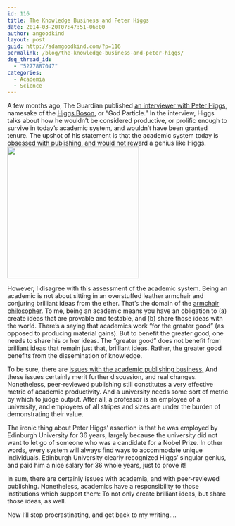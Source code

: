 ```yaml
---
id: 116
title: The Knowledge Business and Peter Higgs
date: 2014-03-20T07:47:51-06:00
author: angoodkind
layout: post
guid: http://adamgoodkind.com/?p=116
permalink: /blog/the-knowledge-business-and-peter-higgs/
dsq_thread_id:
  - "5277887047"
categories:
  - Academia
  - Science
---
```

A few months ago, The Guardian published [an interviewer with Peter Higgs](http://www.theguardian.com/science/2013/dec/06/peter-higgs-boson-academic-system), namesake of the [Higgs Boson](http://en.wikipedia.org/wiki/Higgs_boson), or &#8220;God Particle.&#8221; In the interview, Higgs talks about how he wouldn&#8217;t be considered productive, or prolific enough to survive in today&#8217;s academic system, and wouldn&#8217;t have been granted tenure. The upshot of his statement is that the academic system today is obsessed with publishing, and would not reward a genius like Higgs.<img class="alignright" alt="" src="http://2.bp.blogspot.com/-FqnWn44ghts/TgKPBQA9TqI/AAAAAAAABdM/TRN8CP4if-M/s1600/armchair_philosopher.jpg" width="299" height="300" />

However, I disagree with this assessment of the academic system. Being an academic is not about sitting in an overstuffed leather armchair and conjuring brilliant ideas from the ether. That&#8217;s the domain of the <a href="http://www.urbandictionary.com/define.php?term=armchair%20philosopher&defid=4816655" target="_blank">armchair </a><span style="text-decoration: underline;">philosopher</span>. To me, being an academic means you have an obligation to (a) create ideas that are provable and testable, and (b) share those ideas with the world. There&#8217;s a saying that academics work &#8220;for the greater good&#8221; (as opposed to producing material gains). But to benefit the greater good, one needs to share his or her ideas. The &#8220;greater good&#8221; does not benefit from brilliant ideas that remain just that, brilliant ideas. Rather, the greater good benefits from the dissemination of knowledge.

To be sure, there are <a href="http://blogs.lse.ac.uk/impactofsocialsciences/2013/10/07/whos-afraid-of-open-access/" target="_blank">issues with the academic publishing business,</a> And these issues certainly merit further discussion, and real changes. Nonetheless, peer-reviewed publishing still constitutes a very effective metric of academic productivity. And a university needs some sort of metric by which to judge output. After all, a professor is an employee of a university, and employees of all stripes and sizes are under the burden of demonstrating their value.

The ironic thing about Peter Higgs&#8217; assertion is that he was employed by Edinburgh University for 36 years, largely because the university did not want to let go of someone who was a candidate for a Nobel Prize. In other words, every system will always find ways to accommodate unique individuals. Edinburgh University clearly recognized Higgs&#8217; singular genius, and paid him a nice salary for 36 whole years, just to prove it!

In sum, there are certainly issues with academia, and with peer-reviewed publishing. Nonetheless, academics have a responsibility to those institutions which support them: To not only create brilliant ideas, but share those ideas, as well.

Now I&#8217;ll stop procrastinating, and get back to my writing&#8230;.